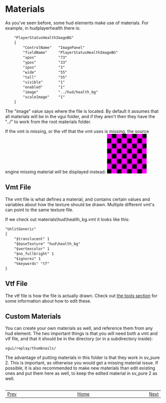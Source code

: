 # Materials

As you've seen before, some hud elements make use of materials. For example, in hudplayerhealth there is:
```
	"PlayerStatusHealthImageBG"
	{
		"ControlName"	"ImagePanel"
		"fieldName"		"PlayerStatusHealthImageBG"
		"xpos"			"73"
		"ypos"			"33"
		"zpos"			"3"
		"wide"			"55"
		"tall"			"55"
		"visible"		"1"
		"enabled"		"1"
		"image"			"../hud/health_bg"
		"scaleImage"	"1"	
	}	
```

The "image" value says where the file is located. By default it assumes that all materials will be in the vgui folder, and if they aren't then they have the "../" to work from the root materials folder.

If the vmt is missing, or the vtf that the vmt uses is missing, the source engine missing material will be displayed instead:
![Missing Material](/images/missing_material.png)

## Vmt File

The vmt file is what defines a material, and contains certain values and variables about how the texture should be drawn. Multiple different vmt's can point to the same texture file.

If we check out materials\hud\health_bg.vmt it looks like this:
```
"UnlitGeneric"
{
	"$translucent" 1
	"$baseTexture" "hud\health_bg"
	"$vertexcolor" 1
	"$no_fullbright" 1
	"$ignorez" 1
	"%keywords" "tf"
}
```

## Vtf File
The vtf file is how the file is actually drawn. Check out [the tools section](0-Tools.md#user-content-image-editors) for some information about how to edit these.

## Custom Materials

You can create your own materials as well, and reference them from any hud element. The two important things is that you will need both a vmt and vtf file, and that it should be in the directory (or in a subdirectory inside):
```
vgui/replay/thumbnails/
```
The advantage of putting materials in this folder is that they work in sv_pure 2. This is important, as otherwise you would get a missing material issue. If possible, it is also recommended to make new materials than edit existing ones and put them here as well, to keep the edited material in sv_pure 2 as well.

##
<table>
<tbody>
<tr>
<td width="49%"><a href="/0-TUTORIAL/4-Editing-Animations.md">Prev</a></td>
<td width="50%"><a href="/README.md#readme">Home</a></td>
<td width="100%"><a href="/0-TUTORIAL/6-Hudlayout.md">Next</a></td>
</tr>
</tbody>
</table>